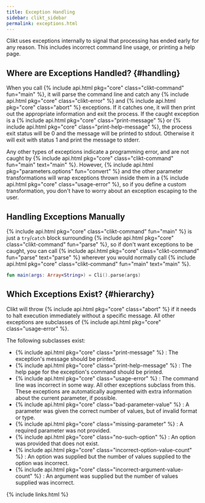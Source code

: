 ```yaml
---
title: Exception Handling
sidebar: clikt_sidebar
permalink: exceptions.html
---
```


Clikt uses exceptions internally to signal that processing has ended
early for any reason. This includes incorrect command line usage, or
printing a help page.

## Where are Exceptions Handled? {#handling}

When you call {% include api.html pkg="core" class="clikt-command"
fun="main" %}, it will parse the command line and catch any {% include
api.html pkg="core" class="clikt-error" %} and {% include api.html
pkg="core" class="abort" %} exceptions. If it catches one, it will then
print out the appropriate information and exit the process. If the
caught exception is a {% include api.html pkg="core"
class="print-message" %} or {% include api.html pkg="core"
class="print-help-message" %}, the process exit status will be 0 and the
message will be printed to stdout. Otherwise it will exit with status 1
and print the message to stderr.

Any other types of exceptions indicate a programming error, and are not
caught by {% include api.html pkg="core" class="clikt-command"
fun="main" text="main" %}. However, {% include api.html
pkg="parameters.options" fun="convert" %} and the other parameter
transformations will wrap exceptions thrown inside them in a {% include
api.html pkg="core" class="usage-error" %}, so if you define a custom
transformation, you don't have to worry about an exception escaping to
the user.

## Handling Exceptions Manually

{% include api.html pkg="core" class="clikt-command" fun="main" %} is
just a `try`/`catch` block surrounding {% include api.html pkg="core"
class="clikt-command" fun="parse" %}, so if don't want exceptions to be
caught, you can call {% include api.html pkg="core"
class="clikt-command" fun="parse" text="parse" %} wherever you would
normally call {% include api.html pkg="core" class="clikt-command"
fun="main" text="main" %}.

```kotlin
fun main(args: Array<String>) = Cli().parse(args)
```

## Which Exceptions Exist? {#hierarchy}

Clikt will throw {% include api.html pkg="core" class="abort" %} if
it needs to halt execution immediately without a specific message. All
other exceptions are subclasses of {% include api.html pkg="core"
class="usage-error" %}.

The following subclasses exist:

* {% include api.html pkg="core" class="print-message" %} : The exception's message should be printed.
* {% include api.html pkg="core" class="print-help-message" %} : The help page for the exception's command should be printed.
* {% include api.html pkg="core" class="usage-error" %} : The command line was incorrect in some way. All other exceptions subclass from this. These exceptions are automatically augmented with extra information about the current parameter, if possible.
* {% include api.html pkg="core" class="bad-parameter-value" %} : A parameter was given the correct number of values, but of invalid format or type.
* {% include api.html pkg="core" class="missing-parameter" %} : A required parameter was not provided.
* {% include api.html pkg="core" class="no-such-option" %} : An option was provided that does not exist.
* {% include api.html pkg="core" class="incorrect-option-value-count" %} : An option was supplied but the number of values supplied to the option was incorrect.
* {% include api.html pkg="core" class="incorrect-argument-value-count" %} : An argument was supplied but the number of values supplied was incorrect.


{% include links.html %}
